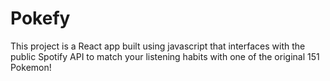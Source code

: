 # Pokefy

This project is a React app built using javascript that interfaces with the public Spotify API to match your listening habits with one of the original 151 Pokemon!
